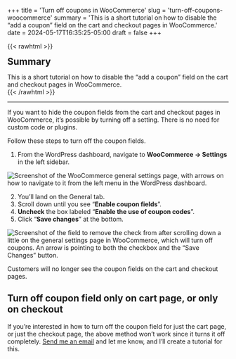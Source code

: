 +++
title = 'Turn off coupons in WooCommerce'
slug = 'turn-off-coupons-woocommerce'
summary = 'This is a short tutorial on how to disable the “add a coupon” field on the cart and checkout pages in WooCommerce.'
date = 2024-05-17T16:35:25-05:00
draft = false
+++

{{< rawhtml >}}
<div class="rounded-lg px-8 py-8 bg-[#9D6095E3] text-gray-50 text-lg">
	<h2 class="text-gray-50" style="margin-top: 0; margin-bottom: 0.6rem;">Summary</h2>
	<p style="margin-bottom: 0;">This is a short tutorial on how to disable the “add a coupon” field on the cart and checkout pages in WooCommerce.</p>
</div>
{{< /rawhtml >}}

***

If you want to hide the coupon fields from the cart and checkout pages in WooCommerce, it’s possible by turning off a setting. There is no need for custom code or plugins.

Follow these steps to turn off the coupon fields.

1. From the WordPress dashboard, navigate to **WooCommerce → Settings** in the left sidebar.

![Screenshot of the WooCommerce general settings page, with arrows on how to navigate to it from the left menu in the WordPress dashboard.](/blog/turn-off-coupons-woocommerce/turn-off-coupons-1.webp)

2. You’ll land on the General tab.
3. Scroll down until you see “**Enable coupon fields**”.
4. **Uncheck** the box labeled “**Enable the use of coupon codes**”.
5. Click “**Save changes**” at the bottom.

![Screenshot of the field to remove the check from after scrolling down a little on the general settings page in WooCommerce, which will turn off coupons. An arrow is pointing to both the checkbox and the “Save Changes” button.](/blog/turn-off-coupons-woocommerce/turn-off-coupons-2.webp)

Customers will no longer see the coupon fields on the cart and checkout pages.

## Turn off coupon field only on cart page, or only on checkout

If you’re interested in how to turn off the coupon field for just the cart page, or just the checkout page, the above method won’t work since it turns it off completely. [Send me an email](mailto:john@getdashify.com) and let me know, and I’ll create a tutorial for this.

